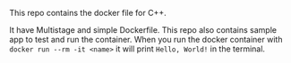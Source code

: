 This repo contains the docker file for C++. 

It have Multistage and simple Dockerfile. This repo also contains sample app to test and run the container. When you run the docker container with `docker run --rm -it <name>` it will print `Hello, World!` in the terminal.
